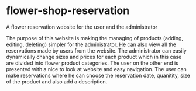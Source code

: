 # flower-shop-reservation
A flower reservation website for the user and the administrator

The purpose of this website is making the managing of products (adding, editing, deleting) simpler for the administrator.
He can also view all the reservations made by users from the website.
The administrator can easily dynamically change sizes and prices for each product which in this case are divided into flower product categories.
The user on the other end is presented with a nice to look at website and easy navigation.
The user can make reservations where he can choose the reservation date, quanitity, size of the product and also add a description.

